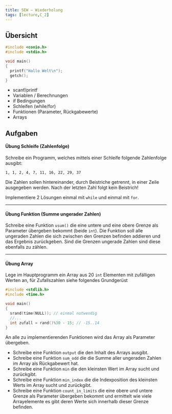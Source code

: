 ```yaml
---
title: SEW – Wiederholung
tags: [lecture,C_2]
---
```



## Übersicht

```c
#include <conio.h>
#include <stdio.h>

void main()
{
  printf("Hallo Welt\n");
  getch();
}
```

- scanf/printf
- Variablen / Berechnungen
- if Bedingungen
- Schleifen (while/for)
- Funktionen (Parameter, Rückgabewerte)
- Arrays



## Aufgaben



#### Übung Schleife (Zahlenfolge)

Schreibe ein Programm, welches mittels einer Schleife folgende Zahlenfolge ausgibt: 

```
1, 1, 2, 4, 7, 11, 16, 22, 29, 37
```

Die Zahlen sollen hintereinander, durch Beistriche getrennt, in einer Zeile ausgegeben werden. Nach der letzten Zahl folgt kein Beistrich!

Implementiere 2 Lösungen einmal mit `while` und einmal mit `for`.

---



#### Übung Funktion (Summe ungerader Zahlen)

Schreibe eine Funktion `usum()` die eine untere und eine obere Grenze als Parameter übergeben bekommt (beide `int`). Die Funktion soll alle ungeraden Zahlen die sich zwischen den Grenzen befinden addieren und das Ergebnis zurückgeben. Sind die Grenzen ungerade Zahlen sind diese ebenfalls zu zählen.

---



#### Übung Array

Lege im Hauptprogramm ein Array aus 20 `int` Elementen mit zufälligen Werten an, für Zufallszahlen siehe folgendes Grundgerüst

```c
#include <stdlib.h>
#include <time.h>

void main()
{
  srand(time(NULL)); // einmal notwendig
  //...
  int zufall = rand()%30 - 15; // -15..14
}
```

An alle zu implementierenden Funktionen wird das Array als Parameter übergeben.

- Schreibe eine Funktion `output` die den Inhalt des Arrays ausgibt.
- Schreibe eine Funktion `sum_odd` die die Summe aller ungeraden Zahlen im Array als Rückgabewert hat.
- Schreibe eine Funktion `min` die den kleinsten Wert im Array sucht und zurückgibt.
- Schreibe eine Funktion `min_index` die die Indexposition des kleinsten Werts im Array sucht und zurückgibt.
- Schreibe eine Funktion `count_in_limits` die eine obere und untere Grenze als Parameter übergeben bekommt und ermittelt wie viele Arrayelemente es gibt deren Werte sich innerhalb dieser Grenze befinden.